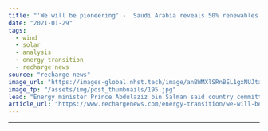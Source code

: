 ```yaml
---
title: "'We will be pioneering' -  Saudi Arabia reveals 50% renewables goal by 2030, but is that realistic?"
date: "2021-01-29"
tags: 
  - wind
  - solar
  - analysis
  - energy transition
  - recharge news
source: "recharge news"
image_url: "https://images-global.nhst.tech/image/anBWMXlSRnBEL1gxNUJtaWRKQlVNd2oxSlhxMFMxcDdrdVUvMGxzVjd6RT0=/nhst/binary/78639a4d8c627b5d32d192a4dfd4da75"
image_fp: "/assets/img/post_thumbnails/195.jpg"
lead: "Energy minister Prince Abdulaziz bin Salman said country committed to achieving carbon neutrality without date to meet target"
article_url: "https://www.rechargenews.com/energy-transition/we-will-be-pioneering-saudi-arabia-reveals-50-renewables-goal-by-2030-but-is-that-realistic-/2-1-954094"
---
```


---
